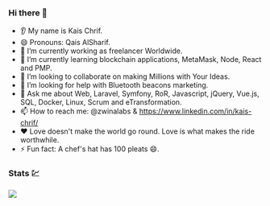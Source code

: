 ### Hi there 👋
- 👂 My name is Kais Chrif.
- 😄 Pronouns: Qais AlSharif.
- 🔭 I’m currently working as freelancer Worldwide.
- 🌱 I’m currently learning blockchain applications, MetaMask, Node, React and PMP.
- 👯 I’m looking to collaborate on making Millions with Your Ideas.
- 🤔 I’m looking for help with Bluetooth beacons marketing.
- 💬 Ask me about Web, Laravel, Symfony, RoR, Javascript, jQuery, Vue.js, SQL, Docker, Linux, Scrum and eTransformation.
- 📫 How to reach me: @zwinalabs & https://www.linkedin.com/in/kais-chrif/
- ❤️ Love doesn't make the world go round. Love is what makes the ride worthwhile.
- ⚡ Fun fact: A chef's hat has 100 pleats 😄.

### Stats :chart:
<img src="https://github-readme-stats.vercel.app/api?username=zwinalabs&show_icons=true"/>


<!--
**zwinalabs/zwinalabs** is a ✨ _special_ ✨ repository because its `README.md` (this file) appears on your GitHub profile.

### Hi there 👋:
- 👂 My name is Kais Chrif
- 😄 Pronouns: Qais AlSharif
- 🔭 I’m currently working on ...
- 🌱 I’m currently learning blockchain applications, MetaMask, Node, React and PMP.
- 👯 I’m looking to collaborate on making Millions with Your Ideas
- 🤔 I’m looking for help with ...
- 💬 Ask me about Web, Laravel, Symfony, RoR, Javascript, jQuery, Vue.js, SQL, Docker, Linux, Scrum and eTransformation 
- 📫 How to reach me: #zwinalabs & 
- ⚡ Fun fact: ...
-->
